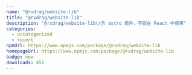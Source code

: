 ```yaml
---
name: "@rxdrag/website-lib"
title: "@rxdrag/website-lib"
description: "@rxdrag/website-lib\r含 astro 组件，不能在 React 中使用"
categories:
  - uncategorized
  - recent
npmUrl: https://www.npmjs.com/package/@rxdrag/website-lib
homepageUrl: https://www.npmjs.com/package/@rxdrag/website-lib
badge: new
downloads: 451
---
```

